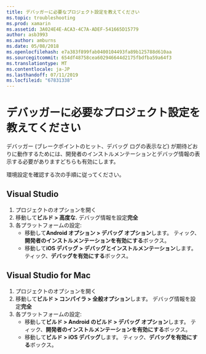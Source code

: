 ```yaml
---
title: デバッガーに必要なプロジェクト設定を教えてください
ms.topic: troubleshooting
ms.prod: xamarin
ms.assetid: 3A024E4E-ACA3-4C7A-ADEF-541665D15779
author: asb3993
ms.author: amburns
ms.date: 05/08/2018
ms.openlocfilehash: e7a383f899fab0400104493fa89b125788d610aa
ms.sourcegitcommit: 654df48758cea602946644d2175fbdfba59a64f3
ms.translationtype: MT
ms.contentlocale: ja-JP
ms.lasthandoff: 07/11/2019
ms.locfileid: "67831338"
---
```

# <a name="what-project-settings-are-required-for-the-debugger"></a>デバッガーに必要なプロジェクト設定を教えてください

デバッガー (ブレークポイントのヒット、デバッグ ログの表示など) が期待どおりに動作するためには、開発者のインストルメンテーションとデバッグ情報の表示する必要がありますどちらも有効にします。

環境設定を確認する次の手順に従ってください。

## <a name="visual-studio"></a>Visual Studio
1. プロジェクトのオプションを開く
2. 移動して**ビルド > 高度な.** デバッグ情報を設定**完全**
3. 各プラットフォームの設定:
   - 移動して**Android オプション > デバッグ オプション**します。 ティック、**開発者のインストルメンテーションを有効にする**ボックス。
   - 移動して**iOS デバッグ > デバッグとインストルメンテーション**します。 ティック、**デバッグを有効にする**ボックス。

## <a name="visual-studio-for-mac"></a>Visual Studio for Mac
1. プロジェクトのオプションを開く
2. 移動して**ビルド > コンパイラ > 全般オプション**します。 デバッグ情報を設定**完全**
3. 各プラットフォームの設定:
    - 移動して**ビルド > Android のビルド > デバッグ オプション**します。 ティック、**開発者のインストルメンテーションを有効にする**ボックス。
    - 移動して**ビルド > iOS デバッグ**します。 ティック、**デバッグを有効にする**ボックス。

